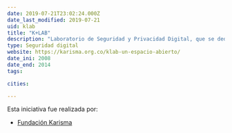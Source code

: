 ```yaml
---
date: 2019-07-21T23:02:24.000Z
date_last_modified: 2019-07-21
uid: klab
title: "K+LAB"
description: "Laboratorio de Seguridad y Privacidad Digital, que se dedica a analizar de forma no intrusiva algunas páginas web del estado, el acompañamiento a organizaciones de la sociedad civil colombiana para la sensibilización y el mejoramiento de su seguridad digital y proveer evidencia para la incidencia en políticas públicas."
type: Seguridad digital
website: https://karisma.org.co/klab-un-espacio-abierto/
date_ini: 2008
date_end: 2014
tags:

cities: 

---
```


Esta iniciativa fue realizada por:

- [Fundación Karisma](/i/fundacion-karisma.html)

